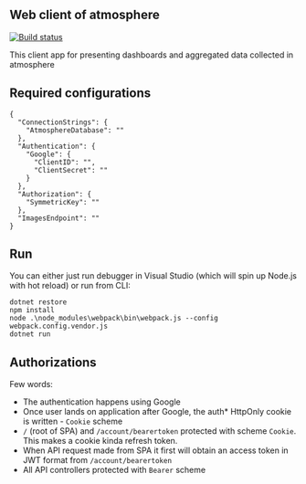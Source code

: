 
## Web client of atmosphere

[![Build status](https://ci.appveyor.com/api/projects/status/17g41da706wu6bn2/branch/master?svg=true)](https://ci.appveyor.com/project/jenyayel/atmosphere-web/branch/master)

This client app for presenting dashboards and aggregated data collected in atmosphere

## Required configurations

```
{
  "ConnectionStrings": {
    "AtmosphereDatabase": ""
  },
  "Authentication": {
    "Google": {
      "ClientID": "",
      "ClientSecret": ""
    }
  },
  "Authorization": {
    "SymmetricKey": ""
  },
  "ImagesEndpoint": ""
}
```

## Run

You can either just run debugger in Visual Studio (which will spin up Node.js with hot reload) or run from CLI:

```
dotnet restore
npm install
node .\node_modules\webpack\bin\webpack.js --config webpack.config.vendor.js
dotnet run
```

## Authorizations 

Few words:
* The authentication happens using Google
* Once user lands on application after Google, the auth* HttpOnly cookie is written - `Cookie` scheme
* `/` (root of SPA) and `/account/bearertoken` protected with scheme `Cookie`. This makes a cookie kinda refresh token.
* When API request made from SPA it first will obtain an access token in JWT format from `/account/bearertoken`
* All API controllers protected with `Bearer` scheme
